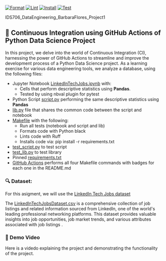 [![Format](https://github.com/nogibjj/IDS706_DataEngineering_BarbaraFlores_Project1/actions/workflows/format.yml/badge.svg)](https://github.com/nogibjj/IDS706_DataEngineering_BarbaraFlores_Project1/actions/workflows/format.yml) [![Lint](https://github.com/nogibjj/IDS706_DataEngineering_BarbaraFlores_Project1/actions/workflows/lint.yml/badge.svg)](https://github.com/nogibjj/IDS706_DataEngineering_BarbaraFlores_Project1/actions/workflows/lint.yml) [![Install](https://github.com/nogibjj/IDS706_DataEngineering_BarbaraFlores_Project1/actions/workflows/install.yml/badge.svg)](https://github.com/nogibjj/IDS706_DataEngineering_BarbaraFlores_Project1/actions/workflows/install.yml) [![Test](https://github.com/nogibjj/IDS706_DataEngineering_BarbaraFlores_Project1/actions/workflows/test.yml/badge.svg)](https://github.com/nogibjj/IDS706_DataEngineering_BarbaraFlores_Project1/actions/workflows/test.yml)

IDS706_DataEngineering_BarbaraFlores_Project1
## 🤖 Continuous Integration using GitHub Actions of Python Data Science Project

In this project, we delve into the world of Continuous Integration (CI), harnessing the power of GitHub Actions to streamline and improve the development process of a Python Data Science project. 
As a learning exercise for various data engineering tools, we analyze a database, using the following files:

- Jupyter Notebook [LinkedInTechJobs.ipynb](https://github.com/nogibjj/IDS706_DataEngineering_BarbaraFlores_Project1/blob/main/LinkedInTechJobs.ipynb) with:
  - Cells that perform descriptive statistics using **Pandas**.
  - Tested by using nbval plugin for pytest
- Python Script [script.py](https://github.com/nogibjj/IDS706_DataEngineering_BarbaraFlores_Project1/blob/main/script.py) performing the same descriptive statistics using **Pandas**
- [lib.py](https://github.com/nogibjj/IDS706_DataEngineering_BarbaraFlores_Project1/blob/main/lib.py) file that shares the common code between the script and notebook
- [Makefile](https://github.com/nogibjj/IDS706_DataEngineering_BarbaraFlores_Project1/blob/main/Makefile) with the following:
  - Run all tests (notebook and script and lib)
  - Formats code with Python black
  - Lints code with Ruff
  - Installs code via:  pip install -r requirements.txt
- [test_script.py](https://github.com/nogibjj/IDS706_DataEngineering_BarbaraFlores_Project1/blob/main/test_script.py) to test script
- [test_lib.py](https://github.com/nogibjj/IDS706_DataEngineering_BarbaraFlores_Project1/blob/main/test_lib.py) to test library
- Pinned [requirements.txt](https://github.com/nogibjj/IDS706_DataEngineering_BarbaraFlores_Project1/blob/main/requirements.txt)
- [GitHub Actions](https://github.com/nogibjj/IDS706_DataEngineering_BarbaraFlores_Project1/tree/main/.github/workflows) performs all four Makefile commands with badges for each one in the README.md

### 🔍 Dataset: 
For this asigment, we will use the [LinkedIn Tech Jobs dataset](https://www.kaggle.com/datasets/joebeachcapital/linkedin-jobs?resource=download&select=final_data.csv) 

The [LinkedInTechJobsDataset.csv](LinkedInTechJobsDataset.csv) is a comprehensive collection of job listings and related information sourced from LinkedIn, one of the world's leading professional networking platforms. This dataset provides valuable insights into job opportunities, job market trends, and various attributes associated with job listings .


### 🎥 Demo Video
Here is a videdo explaining the project and demonstrating the functionality of the project.
